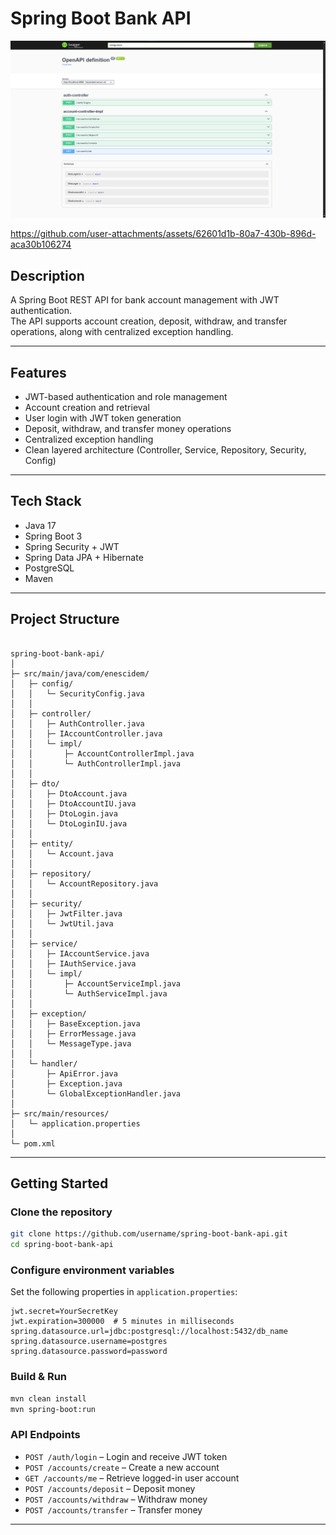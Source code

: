 # Spring Boot Bank API

![Proje Doc Picture](media/picture.png)


https://github.com/user-attachments/assets/62601d1b-80a7-430b-896d-aca30b106274


## Description
A Spring Boot REST API for bank account management with JWT authentication.  
The API supports account creation, deposit, withdraw, and transfer operations, along with centralized exception handling.

---

## Features
- JWT-based authentication and role management  
- Account creation and retrieval  
- User login with JWT token generation  
- Deposit, withdraw, and transfer money operations  
- Centralized exception handling  
- Clean layered architecture (Controller, Service, Repository, Security, Config)  

---

## Tech Stack
- Java 17  
- Spring Boot 3  
- Spring Security + JWT  
- Spring Data JPA + Hibernate  
- PostgreSQL  
- Maven  

---

## Project Structure
```

spring-boot-bank-api/
│
├─ src/main/java/com/enescidem/
│   ├─ config/
│   │   └─ SecurityConfig.java
│   │
│   ├─ controller/
│   │   ├─ AuthController.java
│   │   ├─ IAccountController.java
│   │   └─ impl/
│   │       ├─ AccountControllerImpl.java
│   │       └─ AuthControllerImpl.java
│   │
│   ├─ dto/
│   │   ├─ DtoAccount.java
│   │   ├─ DtoAccountIU.java
│   │   ├─ DtoLogin.java
│   │   └─ DtoLoginIU.java
│   │
│   ├─ entity/
│   │   └─ Account.java
│   │
│   ├─ repository/
│   │   └─ AccountRepository.java
│   │
│   ├─ security/
│   │   ├─ JwtFilter.java
│   │   └─ JwtUtil.java
│   │
│   ├─ service/
│   │   ├─ IAccountService.java
│   │   ├─ IAuthService.java
│   │   └─ impl/
│   │       ├─ AccountServiceImpl.java
│   │       └─ AuthServiceImpl.java
│   │
│   ├─ exception/
│   │   ├─ BaseException.java
│   │   ├─ ErrorMessage.java
│   │   └─ MessageType.java
│   │
│   └─ handler/
│       ├─ ApiError.java
│       ├─ Exception.java
│       └─ GlobalExceptionHandler.java
│
├─ src/main/resources/
│   └─ application.properties
│
└─ pom.xml

````

---

## Getting Started
### Clone the repository
```bash
git clone https://github.com/username/spring-boot-bank-api.git
cd spring-boot-bank-api
````

### Configure environment variables

Set the following properties in `application.properties`:

```properties
jwt.secret=YourSecretKey
jwt.expiration=300000  # 5 minutes in milliseconds
spring.datasource.url=jdbc:postgresql://localhost:5432/db_name
spring.datasource.username=postgres
spring.datasource.password=password
```

### Build & Run

```bash
mvn clean install
mvn spring-boot:run
```

### API Endpoints

* `POST /auth/login` – Login and receive JWT token
* `POST /accounts/create` – Create a new account
* `GET /accounts/me` – Retrieve logged-in user account
* `POST /accounts/deposit` – Deposit money
* `POST /accounts/withdraw` – Withdraw money
* `POST /accounts/transfer` – Transfer money

---
